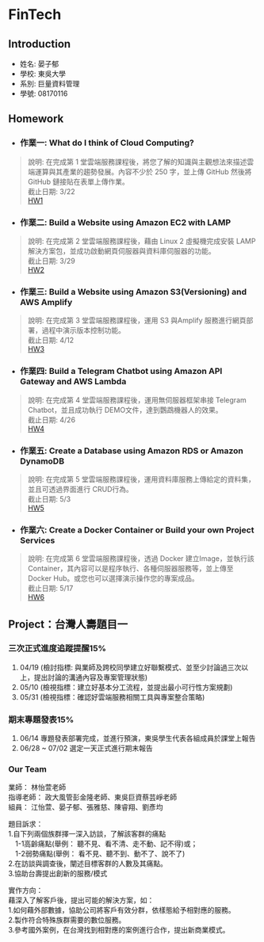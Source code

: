 # FinTech

## Introduction
* 姓名: 晏子郁
* 學校: 東吳大學
* 系別: 巨量資料管理
* 學號: 08170116

## Homework
* ### 作業一: What do I think of Cloud Computing?
> 說明: 在完成第 1 堂雲端服務課程後，將您了解的知識與主觀想法來描述雲端運算與其產業的趨勢發展。內容不少於 250 字，並上傳 GitHub 然後將GitHub 鏈接貼在表單上傳作業。  
截止日期: 3/22  
[HW1](https://github.com/Julie0325/Fintech/tree/main/HW1)

* ### 作業二: Build a Website using Amazon EC2 with LAMP
> 說明: 在完成第 2 堂雲端服務課程後，藉由 Linux 2 虛擬機完成安裝 LAMP 解決方案包，並成功啟動網頁伺服器與資料庫伺服器的功能。  
截止日期: 3/29  
[HW2](https://youtu.be/QKwxRNv8hW8)

* ### 作業三: Build a Website using Amazon S3(Versioning) and AWS Amplify
> 說明: 在完成第 3 堂雲端服務課程後，運用 S3 與Amplify 服務進行網頁部署，過程中演示版本控制功能。  
截止日期: 4/12  
[HW3]()

* ### 作業四: Build a Telegram Chatbot using Amazon API Gateway and AWS Lambda
> 說明: 在完成第 4 堂雲端服務課程後，運用無伺服器框架串接 Telegram Chatbot，並且成功執行 DEMO文件，達到鸚鵡機器人的效果。  
截止日期: 4/26  
[HW4]()

* ### 作業五: Create a Database using Amazon RDS or Amazon DynamoDB
> 說明: 在完成第 5 堂雲端服務課程後，運用資料庫服務上傳給定的資料集，並且可透過界面進行 CRUD行為。  
截止日期: 5/3  
[HW5]()

* ### 作業六: Create a Docker Container or Build your own Project Services
> 說明: 在完成第 6 堂雲端服務課程後，透過 Docker 建立Image，並執行該 Container，其內容可以是程序執行、各種伺服器服務等，並上傳至 Docker Hub。或您也可以選擇演示操作您的專案成品。  
截止日期: 5/17  
[HW6]()



## Project：台灣人壽題目一
### 三次正式進度追蹤提醒15%  
1. 04/19 (檢討指標: 與業師及跨校同學建立好聯繫模式、並至少討論過三次以上，提出討論的溝通內容及專案管理狀態)
2. 05/10 (檢視指標：建立好基本分工流程，並提出最小可行性方案規劃)  
3. 05/31 (檢視指標：確認好雲端服務相關工具與專案整合策略)

### 期末專題發表15%  
1. 06/14 專題發表部署完成，並進行預演，東吳學生代表各組成員於課堂上報告  
2. 06/28 ~ 07/02 選定一天正式進行期末報告  

### Our Team
業師： 林怡萱老師  
指導老師： 政大風管彭金隆老師、東吳巨資蔡芸崢老師  
組員： 江怡萱、晏子郁、張雅慈、陳睿翔、劉彥均  

題目訴求：  
1.自下列兩個族群擇一深入訪談，了解該客群的痛點  
　1-1高齡痛點(舉例： 聽不見、看不清、走不動、記不得)或；  
　1-2弱勢痛點(舉例： 看不見、聽不到、動不了、說不了)  
2.在訪談與調查後，闡述目標客群的人數及其痛點。  
3.協助台壽提出創新的服務/模式  

實作方向：  
藉深入了解客戶後，提出可能的解決方案，如：  
1.如何藉外部數據，協助公司將客戶有效分群，依樣態給予相對應的服務。  
2.製作符合特殊族群需要的數位服務。  
3.參考國外案例，在台灣找到相對應的案例進行合作，提出新商業模式。
